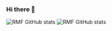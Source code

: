 ### Hi there 👋

<!--
**RakhaMf/RakhaMf** is a ✨ _special_ ✨ repository because its `README.md` (this file) appears on your GitHub profile.

Here are some ideas to get you started:

- 🔭 I’m currently working on ...
- 🌱 I’m currently learning ...
- 👯 I’m looking to collaborate on ...
- 🤔 I’m looking for help with ...
- 💬 Ask me about ...
- 📫 How to reach me: ...
- 😄 Pronouns: ...
- ⚡ Fun fact: ...
-->
![RMF GitHub stats](https://github-readme-stats.vercel.app/api?username=RakhaMf&theme=midnight-purple&show_icons=true)
![RMF GitHub stats](https://github-readme-repo.vercel.app/api?username=RakhaMf&theme=midnight-purple&show_icons=true)
